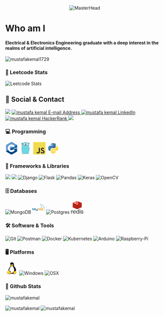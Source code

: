 <div align="center">
  <img src="https://i.pinimg.com/736x/2c/af/8c/2caf8c2dbf6d67612314a9808965a2ff.jpg" alt="MasterHead"/>
</div>

<h1>Who am I</h1>
<h4>Electrical & Electronics Engineering graduate with a deep interest in the realms of artificial intelligence.</h4>

<div>
  <p>
    <img src="https://komarev.com/ghpvc/?username=mustafakemal1729&label=Profile%20views&color=0e75b6&style=flat" alt="mustafakemal1729" />
  </p>
</div>

### 🤖 Leetcode Stats
![Leetcode Stats](https://leetcard.jacoblin.cool/mustafakemal73?theme=dark&font=Lusitana)

## 📇 Social & Contact

<div align="left">
  
  <img src="https://user-images.githubusercontent.com/73097560/115834477-dbab4500-a447-11eb-908a-139a6edaec5c.gif">
    <a href="mailto:mkemalzahiroglu@gmail.com" target="_blank" rel="noreferrer">
    <img src="https://img.shields.io/badge/E&#8209;mail-D14836?style=for-the-badge&logo=gmail&logoColor=white" alt="mustafa kemal E-mail Address" />
  </a>
  <a href="https://www.linkedin.com/in/mustafakemal1729" target="_blank" rel="noreferrer">
    <img src="https://img.shields.io/badge/LinkedIn-0077B5?style=for-the-badge&logo=linkedin&logoColor=white" alt="mustafa kemal LinkedIn" />
  </a>
  <a href="https://www.hackerrank.com/mustafakemal73" target="_blank" rel="noreferrer">
    <img src="https://img.shields.io/badge/HackerRank-2EC866?style=for-the-badge&logo=HackerRank&logoColor=white" alt="mustafa kemal HackerRank" />
  </a>
<img src="https://user-images.githubusercontent.com/73097560/115834477-dbab4500-a447-11eb-908a-139a6edaec5c.gif">
</div>


### 💻 Programming

<p align="left">
  <img src="https://raw.githubusercontent.com/devicons/devicon/master/icons/cplusplus/cplusplus-original.svg" alt="cplusplus" width="40" height="40"/>
  <img src="https://raw.githubusercontent.com/devicons/devicon/master/icons/go/go-original.svg" alt="go" width="40" height="40"/>
  <img src="https://raw.githubusercontent.com/devicons/devicon/master/icons/javascript/javascript-original.svg" alt="javascript" width="40" height="40"/>
  <img src="https://raw.githubusercontent.com/devicons/devicon/master/icons/python/python-original.svg" alt="python" width="40" height="40"/>
</p>

### 🚀 Frameworks & Libraries

<p align="left">
  <img src="https://img.shields.io/badge/Vue.js-43853D?style=for-the-badge&logo=vue.js&logoColor=white"/>
  <img src="https://img.shields.io/badge/Node.js-43853D?style=for-the-badge&logo=node.js&logoColor=white"/>
  <img alt="Django" src="https://img.shields.io/badge/django-%23092E20.svg?style=for-the-badge&logo=django&logoColor=white"></img>
  <img alt="Flask" src="https://img.shields.io/badge/flask-%23000.svg?style=for-the-badge&logo=flask&logoColor=white"/>
  <img alt="Pandas" src="https://img.shields.io/badge/pandas-%23150458.svg?style=for-the-badge&logo=pandas&logoColor=white"/>
  <img alt="Keras" src="https://img.shields.io/badge/Keras-%23D00000.svg?style=for-the-badge&logo=Keras&logoColor=white"/>
  <img alt="OpenCV" src="https://img.shields.io/badge/opencv-%23white.svg?style=for-the-badge&logo=opencv&logoColor=white"/>
</p>

### 🗄️ Databases

<p align="left">
  <img alt="MongoDB" src="https://img.shields.io/badge/MongoDB-%234ea94b.svg?style=for-the-badge&logo=mongodb&logoColor=white"/>
  <img alt="MySQL" src="https://raw.githubusercontent.com/devicons/devicon/master/icons/mysql/mysql-original-wordmark.svg" width="40" height="40"/>
  <img alt="Postgres" src="https://img.shields.io/badge/postgres-%23316192.svg?style=for-the-badge&logo=postgresql&logoColor=white"/>
  <img alt="Redis" src="https://raw.githubusercontent.com/devicons/devicon/master/icons/redis/redis-original-wordmark.svg" width="40" height="40"/>
</p>

### 🛠 Software & Tools

<p align="left">
    <img alt="Git" src="https://img.shields.io/badge/git-%23F05033.svg?style=for-the-badge&logo=git&logoColor=white"/>
    <img alt="Postman" src="https://img.shields.io/badge/Postman-FF6C37?style=for-the-badge&logo=postman&logoColor=white"/>
    <img alt="Docker" src="https://img.shields.io/badge/docker-%230db7ed.svg?style=for-the-badge&logo=docker&logoColor=white"/> 
    <img alt="Kubernetes" src="https://img.shields.io/badge/kubernetes-%23326ce5.svg?style=for-the-badge&logo=kubernetes&logoColor=white"/>
    <img alt="Arduino" src="https://img.shields.io/badge/-Arduino-00979D?style=for-the-badge&logo=Arduino&logoColor=white"/>
    <img alt="Raspberry-Pi" src="https://img.shields.io/badge/-RaspberryPi-C51A4A?style=for-the-badge&logo=Raspberry-Pi"/>
</p>

### 🖥️ Platforms

<p>
  <img alt="Linux" src="https://raw.githubusercontent.com/devicons/devicon/master/icons/linux/linux-original.svg" width="40" height="40"/>
  <img alt="Windows" src="https://upload.wikimedia.org/wikipedia/commons/thumb/2/22/Windows_icon.svg/2048px-Windows_icon.svg.png" width="40", height="40"/>
  <img alt="OSX" src="https://cdn2.iconfinder.com/data/icons/designer-skills/128/apple-ios-system-platform-os-mac-linux-512.png" width="40" height="40" />
</p>

### 🐙 Github Stats

 <p>
    <img decoding="async" loading="lazy" align="center" src="https://github-readme-stats.vercel.app/api/top-langs/?username=mustafakemal1729&theme=material-palenight&hide_border=false&include_all_commits=false&count_private=false&layout=compact" alt="mustafakemal" />
 </p>
 <p>
   <img decoding="async" loading="lazy" align="center" src="https://github-readme-stats.vercel.app/api?username=mustafakemal1729&theme=material-palenight&hide_border=false&include_all_commits=false&count_private=false" alt="mustafakemal" />
    <img decoding="async" loading="lazy" align="center" src="https://github-readme-streak-stats.herokuapp.com/?user=mustafakemal1729&theme=material-palenight&hide_border=false" alt="mustafakemal" width="50%" />
  </p>

